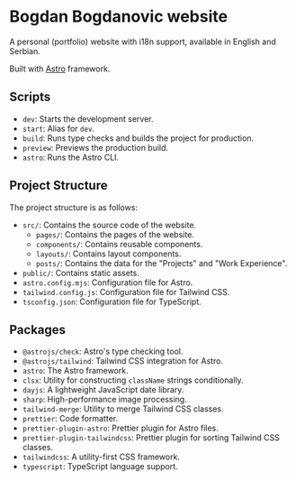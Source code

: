 # Bogdan Bogdanovic website

A personal (portfolio) website with i18n support, available in English and Serbian.

Built with [Astro](https://astro.build/) framework.

## Scripts

- `dev`: Starts the development server.
- `start`: Alias for `dev`.
- `build`: Runs type checks and builds the project for production.
- `preview`: Previews the production build.
- `astro`: Runs the Astro CLI.

## Project Structure

The project structure is as follows:

- `src/`: Contains the source code of the website.
  - `pages/`: Contains the pages of the website.
  - `components/`: Contains reusable components.
  - `layouts/`: Contains layout components.
  - `posts/`: Contains the data for the "Projects" and "Work Experience".
- `public/`: Contains static assets.
- `astro.config.mjs`: Configuration file for Astro.
- `tailwind.config.js`: Configuration file for Tailwind CSS.
- `tsconfig.json`: Configuration file for TypeScript.

## Packages

- `@astrojs/check`: Astro's type checking tool.
- `@astrojs/tailwind`: Tailwind CSS integration for Astro.
- `astro`: The Astro framework.
- `clsx`: Utility for constructing `className` strings conditionally.
- `dayjs`: A lightweight JavaScript date library.
- `sharp`: High-performance image processing.
- `tailwind-merge`: Utility to merge Tailwind CSS classes.
- `prettier`: Code formatter.
- `prettier-plugin-astro`: Prettier plugin for Astro files.
- `prettier-plugin-tailwindcss`: Prettier plugin for sorting Tailwind CSS classes.
- `tailwindcss`: A utility-first CSS framework.
- `typescript`: TypeScript language support.
